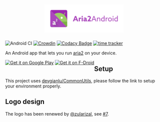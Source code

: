 <h1 align=center>
<img src="Graphics/logo/horizontal.png" width=50%>
</h1>

![Android CI](https://github.com/devgianlu/Aria2Android/workflows/Android%20CI/badge.svg?branch=master)
[![Crowdin](https://badges.crowdin.net/aria2android/localized.svg)](https://crowdin.com/project/aria2android)
[![Codacy Badge](https://api.codacy.com/project/badge/Grade/d912003e65614572af2da5c2c4b71ef8)](https://www.codacy.com/manual/devgianlu/Aria2Android?utm_source=github.com&amp;utm_medium=referral&amp;utm_content=devgianlu/Aria2Android&amp;utm_campaign=Badge_Grade)
[![time tracker](https://wakatime.com/badge/github/devgianlu/Aria2Android.svg)](https://wakatime.com/badge/github/devgianlu/Aria2Android)

An Android app that lets you run [aria2](https://github.com/aria2/aria2) on your device.

<div style='float:left'>
<a href='https://play.google.com/store/apps/details?id=com.gianlu.aria2android&pcampaignid=MKT-Other-global-all-co-prtnr-py-PartBadge-Mar2515-1'><img alt='Get it on Google Play' src='https://play.google.com/intl/en_us/badges/images/generic/en_badge_web_generic.png' width='25%' /></a>
<a href='https://f-droid.org/app/com.gianlu.aria2android'><img src='https://f-droid.org/badge/get-it-on.png' alt='Get it on F-Droid' width='25%' /></a>
</div>

## Setup
This project uses [devgianlu/CommonUtils](https://github.com/devgianlu/CommonUtils), please follow the link to setup your environment properly.

## Logo design
The logo has been renewed by [@zularizal](https://github.com/zularizal), see [#7](https://github.com/devgianlu/Aria2Android/issues/7).

